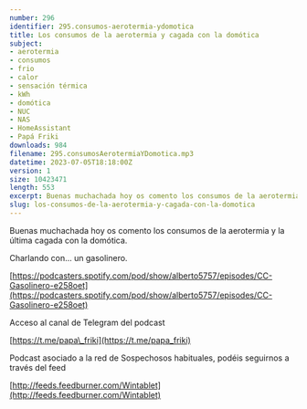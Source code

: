```yaml
---
number: 296
identifier: 295.consumos-aerotermia-ydomotica
title: Los consumos de la aerotermia y cagada con la domótica
subject:
- aerotermia
- consumos
- frio
- calor
- sensación térmica
- kWh
- domótica
- NUC
- NAS
- HomeAssistant
- Papá Friki
downloads: 984
filename: 295.consumosAerotermiaYDomotica.mp3
datetime: 2023-07-05T18:18:00Z
version: 1
size: 10423471
length: 553
excerpt: Buenas muchachada hoy os comento los consumos de la aerotermia y la última cagada con la domótica.
slug: los-consumos-de-la-aerotermia-y-cagada-con-la-domotica
---
```

Buenas muchachada hoy os comento los consumos de la aerotermia y la última cagada con la domótica.

Charlando con... un gasolinero.

[https://podcasters.spotify.com/pod/show/alberto5757/episodes/CC-Gasolinero-e258oet](https://podcasters.spotify.com/pod/show/alberto5757/episodes/CC-Gasolinero-e258oet)

Acceso al canal de Telegram del podcast

[https://t.me/papa\_friki](https://t.me/papa_friki)

Podcast asociado a la red de Sospechosos habituales, podéis seguirnos a través del feed

[http://feeds.feedburner.com/Wintablet](http://feeds.feedburner.com/Wintablet)